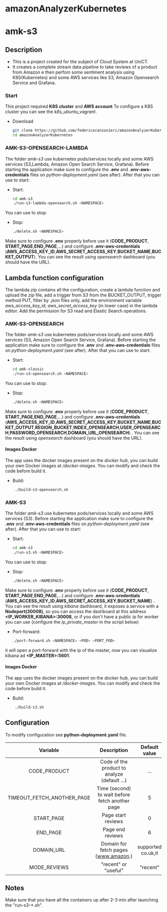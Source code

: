# amazonAnalyzerKubernetes
# amk-s3


## Description

- This is a project created for the subject of Cloud System  at UniCT.
- It creates a complete stream data pipeline to take reviews of a product from Amazon e then perfom some sentiment analysis using K8S(Kubernetes) and some AWS services like S3, Amazon Opensearch Service and Grafana.



### Start

This project required **K8S cluster** and **AWS account**
To configure a K8S cluster you can see the *k8s_ubuntu_vagrant*.
- Download
  ```bash
  git clone https://github.com/federicocanzonieri/amazonAnalyzerKubernetes.git
  cd amazonAnalyzerKubernetes
  ```

### AMK-S3-OPENSEARCH-LAMBDA
The folder *amk-s3* use  kubernetes pods/services locally and some AWS services (S3,Lambda, Amazon Open Search Service, Grafana).
Before starting the application make sure to configure the **.env** and **.env-aws-credentials** files on *python-deployment.yaml* (see after).
After that you can use to start:
- Start:
  ```bash
  cd amk-s3
  ./run-s3-lambda-opensearch.sh <NAMESPACE>
  ```
You can use to stop:
- Stop:
  ```bash
  ./delete.sh <NAMESPACE>
  ```
Make sure to configure **.env** properly before use it (**CODE\_PRODUCT**, **START\_PAGE**,**END\_PAGE**,...) and configure **.env-aws-credentials** (**AWS_ACCESS_KEY_ID**,**AWS_SECRET_ACCESS_KEY**,**BUCKET_NAME**,**BUCKET_OUTPUT**).
You can see the result using *opensearch* dashboard (you should have the URL).

## Lambda function configuration

The lambda.zip contains all the configuration, create a lambda function and upload the *zip* file, add a trigger from *S3* from the BUCKET_OUTPUT, trigger method PUT, filter by *.json* files only, add the environment variable *aws_access_key_id*, *aws_secret_access_key* (in lower case)  in the lambda editor. Add the permission for S3 read and Elastic Search operations.




### AMK-S3-OPENSEARCH
The folder *amk-s3* use  kubernetes pods/services locally and some AWS services (S3, Amazon Open Search Service, Grafana).
Before starting the application make sure to configure the **.env** and **.env-aws-credentials** files on *python-deployment.yaml* (see after).
After that you can use to start:
- Start:
  ```bash
  cd amk-classic
  ./run-s3-opensearch.sh <NAMESPACE>
  ```
You can use to stop:
- Stop:
  ```bash
  ./delete.sh <NAMESPACE>
  ```
Make sure to configure **.env** properly before use it (**CODE\_PRODUCT**, **START\_PAGE**,**END\_PAGE**,...) and configure **.env-aws-credentials** (**AWS_ACCESS_KEY_ID**,**AWS_SECRET_ACCESS_KEY**,**BUCKET_NAME**,**BUCKET_OUTPUT**,**REGION_BUCKET**,**INDEX_OPENSEARCH**,**USER_OPENSEARCH**,**PASSWORD_OPENSEARCH**,**DOMAIN_URL_OPENSEARCH**)   .
You can see the result using *opensearch* dashboard (you should have the URL).




#### Images Docker

The app uses the docker images present on the *docker hub*, you can build your own Docker images at */docker-images*. You can modify and check the code before build it.
- Build:
  ```bash
   ./build-s3-opensearch.sh
  ```
  
### AMK-S3
The folder *amk-s3* use  kubernetes pods/services locally and some AWS services (S3).
Before starting the application make sure to configure the **.env** and **.env-aws-credentials** files on *python-deployment.yaml* (see after).
After that you can use to start:
- Start:
  ```bash
  cd amk-s3
  ./run-s3.sh <NAMESPACE>
  ```
You can use to stop:
- Stop:
  ```bash
  ./delete.sh <NAMESPACE>
  ```
Make sure to configure **.env** properly before use it (**CODE\_PRODUCT**, **START\_PAGE**,**END\_PAGE**,...) and configure **.env-aws-credentials** (**AWS_ACCESS_KEY_ID**,**AWS_SECRET_ACCESS_KEY**,**BUCKET_NAME**)   .
You can see the result using *kibana* dashboard, it exposes a service with a **Nodeport(30008)**, so you can access the dashboard at this address **<IP_WORKER_KIBANA>:30008**, or if you don't have a public ip for worker you can use (configure the *ip_private_master* in the script below)
- Port-forward:
  ```bash
  ./port-forward.sh <NAMESPACE> <POD> <PORT_POD>
  ```
it will open a port-forward with the ip of the master, now you can visualize kibana ad **<IP_MASTER>:5601**.



#### Images Docker

The app uses the docker images present on the *docker hub*, you can build your own Docker images at */docker-images*. You can modify and check the code before build it.
- Build:
  ```bash
   ./build-s3.sh
  ```
  
## Configuration

To modify configuration see **python-deployment.yaml** file.

| Variable| Description |Default value|
| :-: | :-: |:-:|
|CODE_PRODUCT| Code of the product to analyze (default ...) | ... |
|TIMEOUT_FETCH_ANOTHER_PAGE|Time (second) to wait before fetch another page | 5 |
|START_PAGE |Page start reviews |0 |
|END_PAGE|Page end reviews | 6 |
|DOMAIN_URL| Domain for fetch pages (www.amazon.) | supported co.uk,it  |
|MODE_REVIEWS| "recent" or "useful" | "recent"  |


## Notes
Make sure that you have all the containers up after 2-3 min after launching the "run-s3-*.sh".
